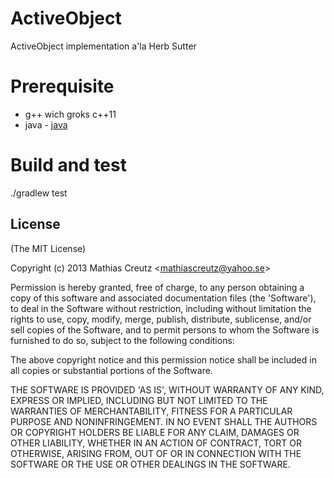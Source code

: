 ActiveObject
============================

ActiveObject implementation a'la Herb Sutter

Prerequisite
============
* g++ wich groks c++11
* java - [java]

Build and test
==============
./gradlew test

License
-------

(The MIT License)

Copyright (c) 2013 Mathias Creutz &lt;mathiascreutz@yahoo.se&gt;

Permission is hereby granted, free of charge, to any person obtaining
a copy of this software and associated documentation files (the
'Software'), to deal in the Software without restriction, including
without limitation the rights to use, copy, modify, merge, publish,
distribute, sublicense, and/or sell copies of the Software, and to
permit persons to whom the Software is furnished to do so, subject to
the following conditions:

The above copyright notice and this permission notice shall be
included in all copies or substantial portions of the Software.

THE SOFTWARE IS PROVIDED 'AS IS', WITHOUT WARRANTY OF ANY KIND,
EXPRESS OR IMPLIED, INCLUDING BUT NOT LIMITED TO THE WARRANTIES OF
MERCHANTABILITY, FITNESS FOR A PARTICULAR PURPOSE AND NONINFRINGEMENT.
IN NO EVENT SHALL THE AUTHORS OR COPYRIGHT HOLDERS BE LIABLE FOR ANY
CLAIM, DAMAGES OR OTHER LIABILITY, WHETHER IN AN ACTION OF CONTRACT,
TORT OR OTHERWISE, ARISING FROM, OUT OF OR IN CONNECTION WITH THE
SOFTWARE OR THE USE OR OTHER DEALINGS IN THE SOFTWARE.

[gradle]: http://gcc.gnu.org/
[java]: http://www.oracle.com/technetwork/java/javase/overview/index.html

